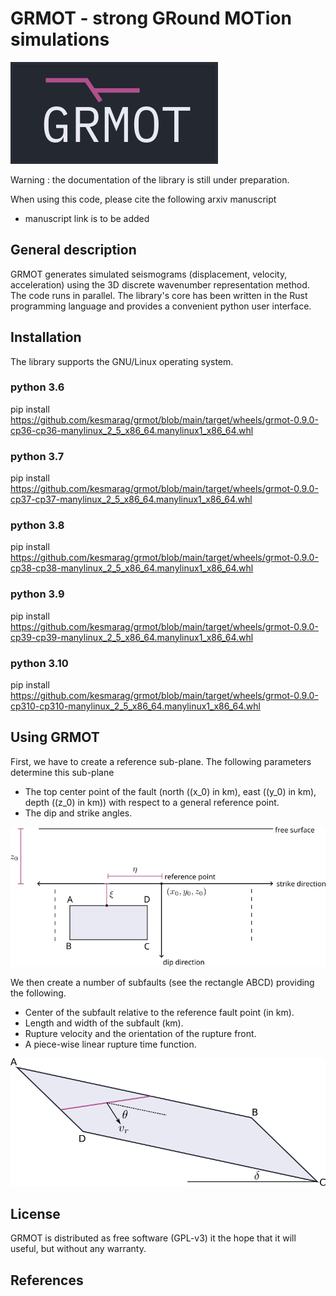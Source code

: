 # GRMOT - strong GRound MOTion simulations
![img](./images/grmot_logo.png)

Warning : the documentation of the library is still under preparation.

When using this code, please cite the following arxiv manuscript
- manuscript link is to be added

## General description
GRMOT generates simulated seismograms (displacement, velocity, acceleration) using the 3D discrete wavenumber
representation method. The code runs in parallel.
The library's core has been written in the Rust programming language and provides a convenient python user interface.

## Installation
The library supports the GNU/Linux operating system.

### python 3.6
pip install https://github.com/kesmarag/grmot/blob/main/target/wheels/grmot-0.9.0-cp36-cp36-manylinux_2_5_x86_64.manylinux1_x86_64.whl

### python 3.7
pip install https://github.com/kesmarag/grmot/blob/main/target/wheels/grmot-0.9.0-cp37-cp37-manylinux_2_5_x86_64.manylinux1_x86_64.whl

### python 3.8
pip install https://github.com/kesmarag/grmot/blob/main/target/wheels/grmot-0.9.0-cp38-cp38-manylinux_2_5_x86_64.manylinux1_x86_64.whl

### python 3.9
pip install https://github.com/kesmarag/grmot/blob/main/target/wheels/grmot-0.9.0-cp39-cp39-manylinux_2_5_x86_64.manylinux1_x86_64.whl

### python 3.10
pip install https://github.com/kesmarag/grmot/blob/main/target/wheels/grmot-0.9.0-cp310-cp310-manylinux_2_5_x86_64.manylinux1_x86_64.whl

## Using GRMOT
First, we have to create a reference sub-plane. The following parameters determine this sub-plane
- The top center point of the fault (north (\(x_0\) in km), east (\(y_0\) in km), depth (\(z_0\) in km)) with respect to a general reference point.
- The dip and strike angles.

![img](./images/img1_grmot.png)

We then create a number of subfaults (see the rectangle ABCD) providing the following.

-   Center of the subfault relative to the reference fault point (in km).
-   Length and width of the subfault (km).
-   Rupture velocity and the orientation of the rupture front.
-   A piece-wise linear rupture time function.

![img](./images/rupture.png)
## License
GRMOT is distributed as free software (GPL-v3) it the hope that it will useful, but without any warranty.

## References

